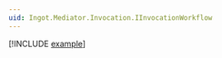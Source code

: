 ```yaml
---
uid: Ingot.Mediator.Invocation.IInvocationWorkflow
---
```


[!INCLUDE [example](../Fragments/workflow-wip-disclaimer.md)]
